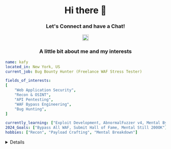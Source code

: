 <div align="center">
  <h1>Hi there 👋</h1>
  <h3>Let's Connect and have a Chat!</h3>

  <p>
    <a href="https://t.me/acherisxx">
      <img
        height="20"
        src="https://upload.wikimedia.org/wikipedia/commons/8/82/Telegram_logo.svg"
      />
    </a>
  </p>

  <h3>A little bit about me and my interests</h3>
</div>

```yaml
name: kafy
located_in: New York, US
current_job: Bug Bounty Hunter (Freelance WAF Stress Tester)

fields_of_interests:
[
    "Web Application Security",
    "Recon & OSINT",
    "API Pentesting",
    "WAF Bypass Engineering",
    "Bug Hunting",
]

currently_learning: ["Exploit Development, AbnormalFuzzer v4, Mental Bypass"]
2024_Goals: ["Bypass All WAF, Submit Hall of Fame, Mental Still 200OK"]
hobbies: ["Recon", "Payload Crafting", "Mental Breakdown"]
```

<details>
  <div align="center">
    <p>
      :octocat:
      <img src="https://img.shields.io/github/followers/Frid0l1n"></img>
      <img src="https://img.shields.io/github/stars/Frid0l1n"></img>
      [![wakatime](https://wakatime.com/badge/user/your-wakatime-id.svg)](https://wakatime.com/@your-wakatime-id)
    </p>
  </div>
</details>
